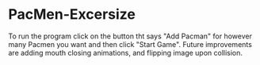 # PacMen-Excersize
To run the program click on the button tht  says "Add Pacman" for however many Pacmen you want and then click "Start Game". Future improvements are adding mouth closing animations, and flipping image upon collision.
